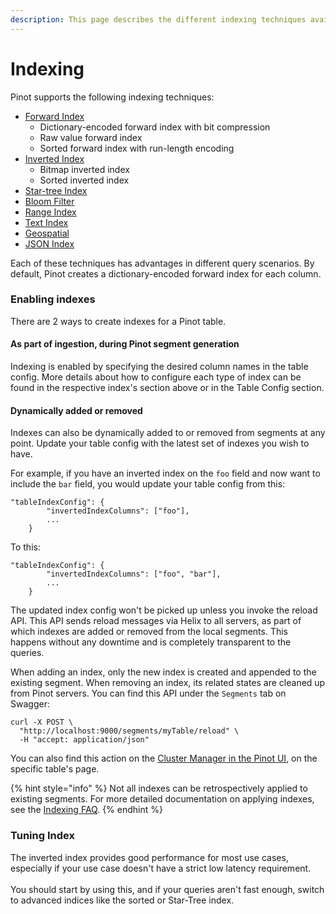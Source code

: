 ```yaml
---
description: This page describes the different indexing techniques available in Pinot
---
```


# Indexing

Pinot supports the following indexing techniques:

* [Forward Index](forward-index.md)
  * Dictionary-encoded forward index with bit compression
  * Raw value forward index
  * Sorted forward index with run-length encoding
* [Inverted Index](inverted-index.md)
  * Bitmap inverted index
  * Sorted inverted index
* [Star-tree Index](star-tree-index.md)
* [Bloom Filter](bloom-filter.md)
* [Range Index](range-index.md)
* [Text Index](text-search-support.md)
* [Geospatial](geospatial-support.md)
* [JSON Index](json-index.md)

Each of these techniques has advantages in different query scenarios. By default, Pinot creates a dictionary-encoded forward index for each column.&#x20;

### Enabling indexes

There are 2 ways to create indexes for a Pinot table.&#x20;

#### As part of ingestion, during Pinot segment generation

Indexing is enabled by specifying the desired column names in the table config. More details about how to configure each type of index can be found in the respective index's section above or in the Table Config section.

#### Dynamically added or removed

Indexes can also be dynamically added to or removed from segments at any point. Update your table config with the latest set of indexes you wish to have.&#x20;

For example, if you have an inverted index on the `foo` field and now want to include the `bar` field, you would update your table config from this:

```
"tableIndexConfig": {
        "invertedIndexColumns": ["foo"],
        ...
    }
```

To this:

```
"tableIndexConfig": {
        "invertedIndexColumns": ["foo", "bar"],
        ...
    }
```

The updated index config won't be picked up unless you invoke the reload API. This API sends reload messages via Helix to all servers, as part of which indexes are added or removed from the local segments. This happens without any downtime and is completely transparent to the queries.&#x20;

When adding an index, only the new index is created and appended to the existing segment. When removing an index, its related states are cleaned up from Pinot servers. You can find this API under the `Segments` tab on Swagger:

```
curl -X POST \
  "http://localhost:9000/segments/myTable/reload" \
  -H "accept: application/json"
```

You can also find this action on the [Cluster Manager in the Pinot UI](https://docs.pinot.apache.org/basics/components/exploring-pinot#cluster-manager), on the specific table's page.

{% hint style="info" %}
Not all indexes can be retrospectively applied to existing segments. For more detailed documentation on applying indexes, see the [Indexing FAQ](../getting-started/frequent-questions/ingestion-faq.md).
{% endhint %}

### Tuning Index

The inverted index provides good performance for most use cases, especially if your use case doesn't have a strict low latency requirement. \
\
You should start by using this, and if your queries aren't fast enough, switch to advanced indices like the sorted or Star-Tree index.
